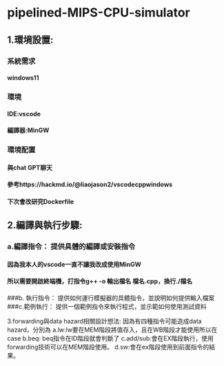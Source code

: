 # pipelined-MIPS-CPU-simulator
## 1.環境設置: 
### 系統需求
#### windows11
### 環境
#### IDE:vscode
#### 編譯器:MinGW
### 環境配置
#### 與chat GPT聊天
#### 參考https://hackmd.io/@liaojason2/vscodecppwindows
#### 下次會改研究Dockerfile

## 2.編譯與執行步驟:
### a.編譯指令： 提供具體的編譯或安裝指令
#### 因為我本人的vscode一直不讓我改成使用MinGW
#### 所以需要開啟終端機，打指令g++ -o 輸出檔名 檔名.cpp，換行./檔名
###b. 執行指令： 提供如何運行模擬器的具體指令，並說明如何提供輸入檔案
###c.範例執行： 提供一個範例指令來執行程式，並示範如何使用測試資料





3.forwarding與data hazard相關設計想法:
因為有四種指令可能造成data hazard，分別為
a.lw:lw要在MEM階段將值存入，且在WB階段才能使用所以在case
b.beq: beq指令在ID階段就會判斷了
c.add/sub:會在EX階段執行，使用forwarding技術可以在MEM階段使用。
d.sw:會在ex階段使用到前面指令的結果。




